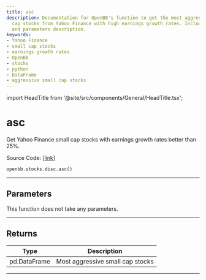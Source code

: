 ```yaml
---
title: asc
description: Documentation for OpenBB's function to get the most aggressive small
  cap stocks from Yahoo Finance with high earnings growth rates. Includes python code
  and parameters description.
keywords:
- Yahoo Finance
- small cap stocks
- earnings growth rates
- OpenBB
- stocks
- python
- DataFrame
- aggressive small cap stocks
---
```


import HeadTitle from '@site/src/components/General/HeadTitle.tsx';

<HeadTitle title="asc - Disc - Stocks - Reference | OpenBB SDK Docs" />

# asc

Get Yahoo Finance small cap stocks with earnings growth rates better than 25%.

Source Code: [[link](https://github.com/OpenBB-finance/OpenBBTerminal/tree/main/openbb_terminal/stocks/discovery/yahoofinance_model.py#L138)]

```python
openbb.stocks.disc.asc()
```

---

## Parameters

This function does not take any parameters.

---

## Returns

| Type | Description |
| ---- | ----------- |
| pd.DataFrame | Most aggressive small cap stocks |
---
